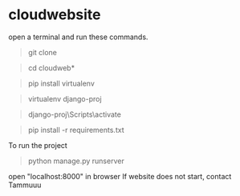 # cloudwebsite

open a terminal and run these commands.
> git clone

> cd cloudweb*

> pip install virtualenv

> virtualenv django-proj

> django-proj\Scripts\activate

> pip install -r requirements.txt

To run the project
> python manage.py runserver

open "localhost:8000" in browser
If website does not start, contact Tammuuu
